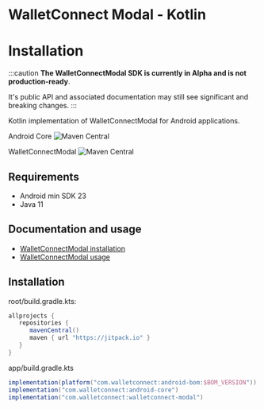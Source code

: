 # **WalletConnect Modal - Kotlin**

# Installation

:::caution
**The WalletConnectModal SDK is currently in Alpha and is not production-ready**.

It's public API and associated documentation may still see significant and breaking changes.
:::

Kotlin implementation of WalletConnectModal for Android applications.

Android Core ![Maven Central](https://img.shields.io/maven-central/v/com.walletconnect/android-core)

WalletConnectModal ![Maven Central](https://img.shields.io/maven-central/v/com.walletconnect/walletconnect-modal)

## Requirements

* Android min SDK 23
* Java 11

## Documentation and usage
* [WalletConnectModal installation](https://docs.walletconnect.com/2.0/android/walletconnectmodal/installation)
* [WalletConnectModal usage](https://docs.walletconnect.com/2.0/android/walletconnectmodal/usage)

## Installation
root/build.gradle.kts:
```gradle
allprojects {
   repositories {
      mavenCentral()
      maven { url "https://jitpack.io" }
   }
}
```

app/build.gradle.kts

```gradle
implementation(platform("com.walletconnect:android-bom:$BOM_VERSION"))
implementation("com.walletconnect:android-core")
implementation("com.walletconnect:walletconnect-modal")
```

